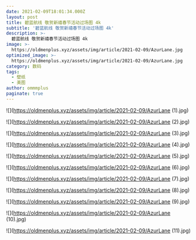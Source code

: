 ```yaml
---
date: 2021-02-09T18:01:34.000Z
layout: post
title: 碧蓝航线 敬贺新禧春节活动过场图 4k
subtitle: '碧蓝航线 敬贺新禧春节活动过场图 4k'
description: >-
  碧蓝航线 敬贺新禧春节活动过场图 4k
image: >-
  https://oldmenplus.xyz/assets/img/article/2021-02-09/AzurLane.jpg
optimized_image: >-
  https://oldmenplus.xyz/assets/img/article/2021-02-09/AzurLane.jpg
category: 数码
tags:
  - 壁纸
  - 美图
author: ommmplus
paginate: true
---
```


![](https://oldmenplus.xyz/assets/img/article/2021-02-09/AzurLane (1).jpg)

![](https://oldmenplus.xyz/assets/img/article/2021-02-09/AzurLane (2).jpg)

![](https://oldmenplus.xyz/assets/img/article/2021-02-09/AzurLane (3).jpg)

![](https://oldmenplus.xyz/assets/img/article/2021-02-09/AzurLane (4).jpg)

![](https://oldmenplus.xyz/assets/img/article/2021-02-09/AzurLane (5).jpg)

![](https://oldmenplus.xyz/assets/img/article/2021-02-09/AzurLane (6).jpg)

![](https://oldmenplus.xyz/assets/img/article/2021-02-09/AzurLane (7).jpg)

![](https://oldmenplus.xyz/assets/img/article/2021-02-09/AzurLane (8).jpg)

![](https://oldmenplus.xyz/assets/img/article/2021-02-09/AzurLane (9).jpg)

![](https://oldmenplus.xyz/assets/img/article/2021-02-09/AzurLane (10).jpg)

![](https://oldmenplus.xyz/assets/img/article/2021-02-09/AzurLane (11).jpg)